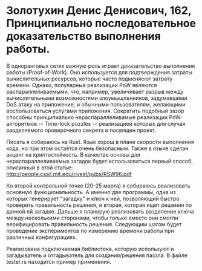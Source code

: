 # Золотухин Денис Денисович, 162, Принципиально последовательное доказательство выполнения работы.

В одноранговых сетях важную роль играет доказательство выполнения работы (Proof-of-Work). Оно используется для подтверждения затраты вычислительных ресурсов, которые часто подменяеют затрату времени.
Однако, популярные реализации PoW являются распараллеливаемыми, что, например, увеличивает разрыв между вычислительными возможностями злоумышленников, задумавшими DoS атаку на приложение, и обычными пользователям,
желающими воспользоваться услугами приложения. Сократить подобный зазор способны принципиально нераспараллеливамые реализации PoW-алгоритмов -- Time-lock puzzles -- реализацией которых для случая разделяемого проверочного секрета и посвящен проект.

Писать я собираюсь на Rust. Язык хорош в плане скорости выполнения кода, но при этом остаётся очень безопасным. Также в языке сделан акцент на криптостойкость.
В качестве основы для нераспараллеливаемых загадок будет использоваться первый способ, описанный в этой статье: http://people.csail.mit.edu/rivest/pubs/RSW96.pdf

Ко второй контрольной точке (20-25 марта) я собираюсь реализовать основную функциональность. А именно две программы, одна из которых генерирует "загадку" и ключ к ней, позволяющий быстро проверить правильность решения, и вторая,
которая ищет решения по данной ей загадке.
Дальше я планирую реализовать разделение ключа между несколькими сторонами, чтобы только вместе они смогли верифицировать правильность решения.
Следующим шагом будет проведение экспериментов по измерению времени работы при различных конфигурациях.

Реализована подключаемая библиотека, которую используют и загадыватель и отгадыватель для создания/решения паззла. В файле tester.rs находится пример применения.
